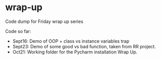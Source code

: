 # wrap-up
Code dump for Friday wrap up series

Code so far:
 - Sept16: Demo of OOP + class vs instance variables trap
 - Sept23: Demo of some good vs bad function, taken from RR project.
 - Oct21: Working folder for the Pycharm installation Wrap Up.
